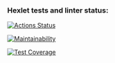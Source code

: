 ### Hexlet tests and linter status:
[![Actions Status](https://github.com/MaloVer1471/frontend-project-46/workflows/hexlet-check/badge.svg)](https://github.com/MaloVer1471/frontend-project-46/actions)

[![Maintainability](https://api.codeclimate.com/v1/badges/a49c14f064995a655d31/maintainability)](https://codeclimate.com/github/MaloVer1471/frontend-project-46/maintainability)

[![Test Coverage](https://api.codeclimate.com/v1/badges/a49c14f064995a655d31/test_coverage)](https://codeclimate.com/github/MaloVer1471/frontend-project-46/test_coverage)